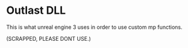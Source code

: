 # Outlast DLL

This is what unreal engine 3 uses in order to use custom mp functions.

(SCRAPPED, PLEASE DONT USE.)